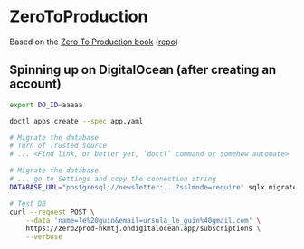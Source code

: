# ZeroToProduction 

Based on the [Zero To Production book](https://www.zero2prod.com) ([repo](https://github.com/LukeMathWalker/zero-to-production))

## Spinning up on DigitalOcean (after creating an account)

```bash
export DO_ID=aaaaa

doctl apps create --spec app.yaml

# Migrate the database
# Turn of Trusted source
# ... <Find link, or better yet, `doctl` command or somehow automate>

# Migrate the database
# ... go to Settings and copy the connection string
DATABASE_URL="postgresql://newsletter:...?sslmode=require" sqlx migrate run

# Test DB
curl --request POST \
    --data 'name=le%20guin&email=ursula_le_guin%40gmail.com' \
    https://zero2prod-hkmtj.ondigitalocean.app/subscriptions \
    --verbose
```

